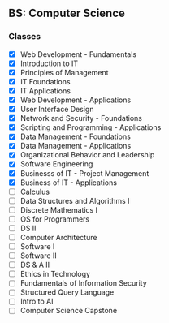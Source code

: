 ## BS: Computer Science 

### Classes
- [X] Web Development - Fundamentals
- [X] Introduction to IT
- [X] Principles of Management
- [X] IT Foundations
- [X] IT Applications
- [X] Web Development - Applications
- [X] User Interface Design
- [X] Network and Security - Foundations
- [X] Scripting and Programming - Applications
- [X] Data Management - Foundations
- [X] Data Management - Applications
- [X] Organizational Behavior and Leadership
- [X] Software Engineering
- [X] Businesss of IT - Project Management
- [X] Business of IT - Applications
- [ ] Calculus
- [ ] Data Structures and Algorithms I
- [ ] Discrete Mathematics I
- [ ] OS for Programmers
- [ ] DS II
- [ ] Computer Architecture
- [ ] Software I
- [ ] Software II
- [ ] DS & A II
- [ ] Ethics in Technology
- [ ] Fundamentals of Information Security
- [ ] Structured Query Language
- [ ] Intro to AI
- [ ] Computer Science Capstone 
